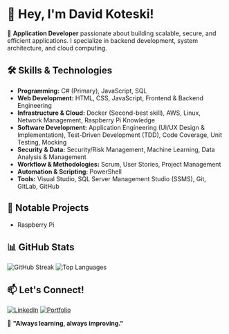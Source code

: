 # 👋 Hey, I'm David Koteski!

🚀 **Application Developer** passionate about building scalable, secure, and efficient applications. I specialize in backend development, system architecture, and cloud computing.

## 🛠️ Skills & Technologies
- **Programming:** C# (Primary), JavaScript, SQL
- **Web Development:** HTML, CSS, JavaScript, Frontend & Backend Engineering
- **Infrastructure & Cloud:** Docker (Second-best skill), AWS, Linux, Network Management, Raspberry Pi Knowledge
- **Software Development:** Application Engineering (UI/UX Design & Implementation), Test-Driven Development (TDD), Code Coverage, Unit Testing, Mocking
- **Security & Data:** Security/Risk Management, Machine Learning, Data Analysis & Management
- **Workflow & Methodologies:** Scrum, User Stories, Project Management
- **Automation & Scripting:** PowerShell
- **Tools:** Visual Studio, SQL Server Management Studio (SSMS), Git, GitLab, GitHub

## 🌟 Notable Projects
- Raspberry Pi

## 📊 GitHub Stats
![GitHub Streak](https://streak-stats.demolab.com?user=seakyy&theme=github-dark-blue)
![Top Languages](https://github-readme-stats.vercel.app/api/top-langs/?username=seakyy&layout=compact)

## 📫 Let's Connect!
[![LinkedIn](https://img.shields.io/badge/LinkedIn-%230077B5.svg?style=flat&logo=linkedin&logoColor=white)](https://www.linkedin.com/in/david-koteski-22534128b/)
[![Portfolio](https://img.shields.io/badge/Portfolio-%231572B6.svg?style=flat&logo=Firefox&logoColor=white)](https://seakyy.github.io/)

🎯 **"Always learning, always improving."**

